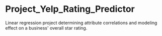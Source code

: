 # Project_Yelp_Rating_Predictor
Linear regression project determining attribute correlations and modeling effect on a business' overall star rating. 
